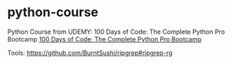 # python-course
Python Course from UDEMY:  100 Days of Code: The Complete Python Pro Bootcamp
[100 Days of Code: The Complete Python Pro Bootcamp](https://www.udemy.com/course/100-days-of-code/?couponCode=ST8MT40924)

Tools: https://github.com/BurntSushi/ripgrep#ripgrep-rg

